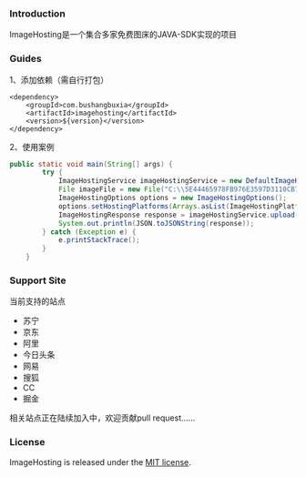 ### Introduction

ImageHosting是一个集合多家免费图床的JAVA-SDK实现的项目

### Guides

1、添加依赖（需自行打包）

```
<dependency>
    <groupId>com.bushangbuxia</groupId>
	<artifactId>imagehosting</artifactId>
    <version>${version}</version>
</dependency>
```

2、使用案例

```java
public static void main(String[] args) {
		try {
			ImageHostingService imageHostingService = new DefaultImageHostingService();
			File imageFile = new File("C:\\5E44465978FB976E3597D3110CB76AB9.png");
			ImageHostingOptions options = new ImageHostingOptions();
			options.setHostingPlatforms(Arrays.asList(ImageHostingPlatform.JD));
			ImageHostingResponse response = imageHostingService.upload(imageFile, options);
			System.out.println(JSON.toJSONString(response));
		} catch (Exception e) {
			e.printStackTrace();
		}
	}
```

### Support Site

当前支持的站点

- 苏宁
- 京东
- 阿里
- 今日头条
- 网易
- 搜狐
- CC
- 掘金

相关站点正在陆续加入中，欢迎贡献pull request......

### License

ImageHosting is released under the [MIT license](https://github.com/jingxiang/imagehosting/blob/master/LICENSE).





